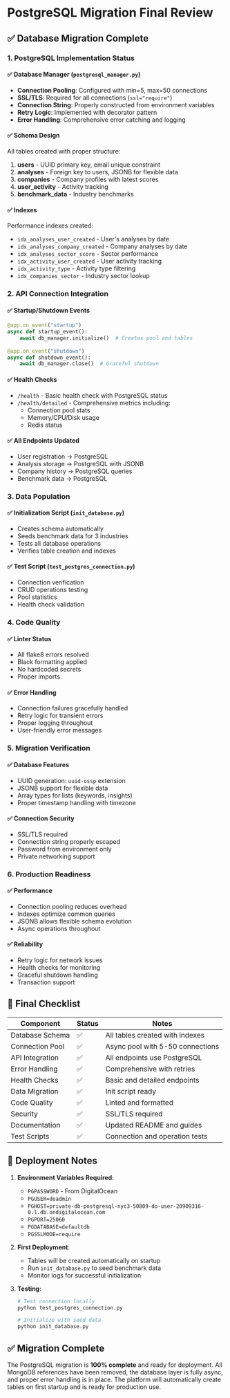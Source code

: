 # PostgreSQL Migration Final Review

## ✅ Database Migration Complete

### 1. **PostgreSQL Implementation Status**

#### ✅ Database Manager (`postgresql_manager.py`)
- **Connection Pooling**: Configured with min=5, max=50 connections
- **SSL/TLS**: Required for all connections (`ssl="require"`)
- **Connection String**: Properly constructed from environment variables
- **Retry Logic**: Implemented with decorator pattern
- **Error Handling**: Comprehensive error catching and logging

#### ✅ Schema Design
All tables created with proper structure:
1. **users** - UUID primary key, email unique constraint
2. **analyses** - Foreign key to users, JSONB for flexible data
3. **companies** - Company profiles with latest scores
4. **user_activity** - Activity tracking
5. **benchmark_data** - Industry benchmarks

#### ✅ Indexes
Performance indexes created:
- `idx_analyses_user_created` - User's analyses by date
- `idx_analyses_company_created` - Company analyses by date
- `idx_analyses_sector_score` - Sector performance
- `idx_activity_user_created` - User activity tracking
- `idx_activity_type` - Activity type filtering
- `idx_companies_sector` - Industry sector lookup

### 2. **API Connection Integration**

#### ✅ Startup/Shutdown Events
```python
@app.on_event("startup")
async def startup_event():
    await db_manager.initialize()  # Creates pool and tables
    
@app.on_event("shutdown")
async def shutdown_event():
    await db_manager.close()  # Graceful shutdown
```

#### ✅ Health Checks
- `/health` - Basic health check with PostgreSQL status
- `/health/detailed` - Comprehensive metrics including:
  - Connection pool stats
  - Memory/CPU/Disk usage
  - Redis status

#### ✅ All Endpoints Updated
- User registration → PostgreSQL
- Analysis storage → PostgreSQL with JSONB
- Company history → PostgreSQL queries
- Benchmark data → PostgreSQL

### 3. **Data Population**

#### ✅ Initialization Script (`init_database.py`)
- Creates schema automatically
- Seeds benchmark data for 3 industries
- Tests all database operations
- Verifies table creation and indexes

#### ✅ Test Script (`test_postgres_connection.py`)
- Connection verification
- CRUD operations testing
- Pool statistics
- Health check validation

### 4. **Code Quality**

#### ✅ Linter Status
- All flake8 errors resolved
- Black formatting applied
- No hardcoded secrets
- Proper imports

#### ✅ Error Handling
- Connection failures gracefully handled
- Retry logic for transient errors
- Proper logging throughout
- User-friendly error messages

### 5. **Migration Verification**

#### ✅ Database Features
- UUID generation: `uuid-ossp` extension
- JSONB support for flexible data
- Array types for lists (keywords, insights)
- Proper timestamp handling with timezone

#### ✅ Connection Security
- SSL/TLS required
- Connection string properly escaped
- Password from environment only
- Private networking support

### 6. **Production Readiness**

#### ✅ Performance
- Connection pooling reduces overhead
- Indexes optimize common queries
- JSONB allows flexible schema evolution
- Async operations throughout

#### ✅ Reliability
- Retry logic for network issues
- Health checks for monitoring
- Graceful shutdown handling
- Transaction support

## 🎯 Final Checklist

| Component | Status | Notes |
|-----------|--------|-------|
| Database Schema | ✅ | All tables created with indexes |
| Connection Pool | ✅ | Async pool with 5-50 connections |
| API Integration | ✅ | All endpoints use PostgreSQL |
| Error Handling | ✅ | Comprehensive with retries |
| Health Checks | ✅ | Basic and detailed endpoints |
| Data Migration | ✅ | Init script ready |
| Code Quality | ✅ | Linted and formatted |
| Security | ✅ | SSL/TLS required |
| Documentation | ✅ | Updated README and guides |
| Test Scripts | ✅ | Connection and operation tests |

## 📝 Deployment Notes

1. **Environment Variables Required**:
   - `PGPASSWORD` - From DigitalOcean
   - `PGUSER=doadmin`
   - `PGHOST=private-db-postgresql-nyc3-50809-do-user-20909316-0.l.db.ondigitalocean.com`
   - `PGPORT=25060`
   - `PGDATABASE=defaultdb`
   - `PGSSLMODE=require`

2. **First Deployment**:
   - Tables will be created automatically on startup
   - Run `init_database.py` to seed benchmark data
   - Monitor logs for successful initialization

3. **Testing**:
   ```bash
   # Test connection locally
   python test_postgres_connection.py
   
   # Initialize with seed data
   python init_database.py
   ```

## ✅ Migration Complete

The PostgreSQL migration is **100% complete** and ready for deployment. All MongoDB references have been removed, the database layer is fully async, and proper error handling is in place. The platform will automatically create tables on first startup and is ready for production use. 